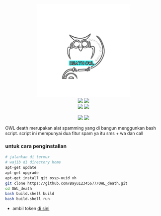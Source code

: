 <p align="center">
  <img src="https://github.com/Bayu12345677/OWL_death/blob/master/png/logo.png" width="300"><br>
  <img src="https://img.shields.io/static/v1?label=Bash+Scripting&color=green&message=+&logo=GNU+Bash&logoColor=white&style=for-the-badge">
  <img src="https://img.shields.io/static/v1?label=Author&color=green&message=Bayu+Rizky+A.M&logo=Acclaim&logoColor=white&style=for-the-badge"><br>
  <img src="https://img.shields.io/github/stars/Bayu12345677/OWL_death?logo=github&style=for-the-badge">
  <img src="https://img.shields.io/static/v1?label=Version&color=green&message=0.1&logo=Clockify&logoColor=white&style=for-the-badge"><br><br>
  <img src="https://img.shields.io/static/v1?label=Termux&color=green&message=+&logo=Iterm2&logoColor=white&style=flat">
  <img src="https://img.shields.io/github/forks/Bayu12345677/Piramid-obf?logo=github&style=flat">
</p>

OWL death merupakan alat spamming yang di bangun menggunkan bash script. script ini mempunyai dua fitur spam ya itu sms + wa dan call

### untuk cara penginstallan
```bash
# jalankan di termux
# wajib di directory home
apt-get update
apt-get upgrade
apt-get install git ossp-uuid xh
git clone https://github.com/Bayu12345677/OWL_death.git
cd OWL_death
bash build.shell build
bash build.shell run
```

- ambil token [di sini](https://karyawan.co.id/sNg5WDTBE9Z)
